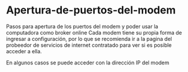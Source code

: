 # Apertura-de-puertos-del-modem
Pasos para apertura de los puertos del modem y poder usar la computadora como broker online
Cada modem tiene su propia forma de ingresar a configuración, por lo que se recomienda ir a la pagina del probeedor de servicios de internet contratado para ver si es posible acceder a  ella.

En algunos casos se puede acceder con la dirección IP del modem 
